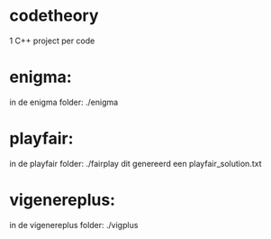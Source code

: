 # codetheory

1 C++ project per code

# enigma:
in de enigma folder:
./enigma

# playfair:
in de playfair folder:
./fairplay 
dit genereerd een playfair_solution.txt

# vigenereplus:
in de vigenereplus folder:
./vigplus
